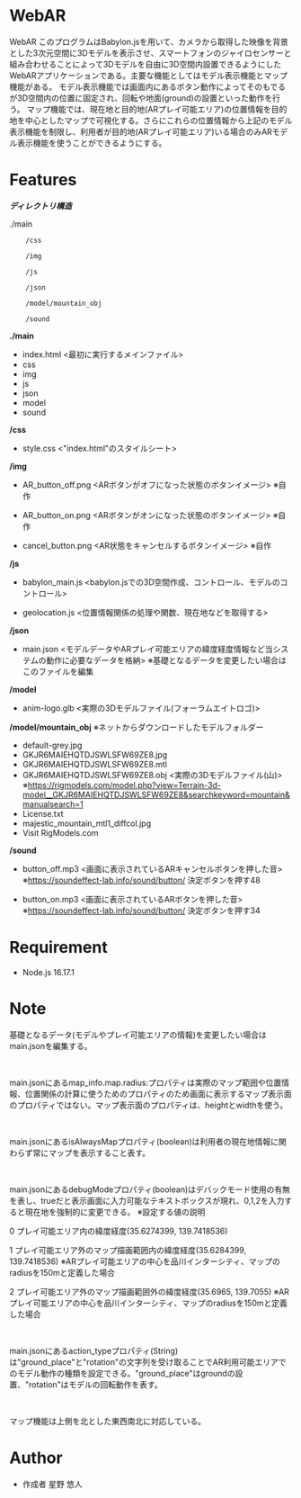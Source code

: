 # WebAR
WebAR
このプログラムはBabylon.jsを用いて、カメラから取得した映像を背景とした3次元空間に3Dモデルを表示させ、スマートフォンのジャイロセンサーと組み合わせることによって3Dモデルを自由に3D空間内設置できるようにしたWebARアプリケーションである。主要な機能としてはモデル表示機能とマップ機能がある。
モデル表示機能では画面内にあるボタン動作によってそのもでるが3D空間内の位置に固定され、回転や地面(ground)の設置といった動作を行う。
マップ機能では、現在地と目的地(ARプレイ可能エリア)の位置情報を目的地を中心としたマップで可視化する。さらにこれらの位置情報から上記のモデル表示機能を制限し、利用者が目的地(ARプレイ可能エリア)いる場合のみARモデル表示機能を使うことができるようにする。

# Features
***ディレクトリ構造***


./main  
 
        /css        

        /img
        
        /js
        
        /json
        
        /model/mountain_obj
        
        /sound


**./main**

* index.html <最初に実行するメインファイル>
* css
* img
* js
* json
* model
* sound


**/css**

* style.css <"index.html"のスタイルシート>


**/img**

* AR_button_off.png <ARボタンがオフになった状態のボタンイメージ> ※自作

* AR_button_on.png <ARボタンがオンになった状態のボタンイメージ> ※自作

* cancel_button.png <AR状態をキャンセルするボタンイメージ> ※自作


**/js**            

* babylon_main.js <babylon.jsでの3D空間作成、コントロール、モデルのコントロール>

* geolocation.js <位置情報関係の処理や関数、現在地などを取得する>

**/json**
* main.json <モデルデータやARプレイ可能エリアの緯度経度情報など当システムの動作に必要なデータを格納> ※基礎となるデータを変更したい場合はこのファイルを編集

**/model**

* anim-logo.glb <実際の3Dモデルファイル(フォーラムエイトロゴ)>

**/model/mountain_obj** ※ネットからダウンロードしたモデルフォルダー
* default-grey.jpg
* GKJR6MAIEHQTDJSWLSFW69ZE8.jpg
* GKJR6MAIEHQTDJSWLSFW69ZE8.mtl
* GKJR6MAIEHQTDJSWLSFW69ZE8.obj <実際の3Dモデルファイル(山)> ※https://rigmodels.com/model.php?view=Terrain-3d-model__GKJR6MAIEHQTDJSWLSFW69ZE8&searchkeyword=mountain&manualsearch=1
* License.txt
* majestic_mountain_mtl1_diffcol.jpg
* Visit RigModels.com

**/sound**

* button_off.mp3 <画面に表示されているARキャンセルボタンを押した音> ※https://soundeffect-lab.info/sound/button/ 決定ボタンを押す48

* button_on.mp3 <画面に表示されているARボタンを押した音> ※https://soundeffect-lab.info/sound/button/ 決定ボタンを押す34


# Requirement
* Node.js 16.17.1

# Note
基礎となるデータ(モデルやプレイ可能エリアの情報)を変更したい場合はmain.jsonを編集する。

<br>

main.jsonにあるmap_info.map.radius:プロパティは実際のマップ範囲や位置情報、位置関係の計算に使うためのプロパティのため画面に表示するマップ表示面のプロパティではない。マップ表示面のプロパティは、heightとwidthを使う。

<br>

main.jsonにあるisAlwaysMapプロパティ(boolean)は利用者の現在地情報に関わらず常にマップを表示すること表す。

<br>

main.jsonにあるdebugModeプロパティ(boolean)はデバックモード使用の有無を表し、trueだと表示画面に入力可能なテキストボックスが現れ、0,1,2を入力すると現在地を強制的に変更できる。
※設定する値の説明

0 プレイ可能エリア内の緯度経度(35.6274399, 139.7418536)

1 プレイ可能エリア外のマップ描画範囲内の緯度経度(35.6284399, 139.7418536) ※ARプレイ可能エリアの中心を品川インターシティ、マップのradiusを150mと定義した場合

2 プレイ可能エリア外のマップ描画範囲外の緯度経度(35.6965, 139.7055) ※ARプレイ可能エリアの中心を品川インターシティ、マップのradiusを150mと定義した場合

<br>

main.jsonにあるaction_typeプロパティ(String)は"ground_place"と"rotation"の文字列を受け取ることでAR利用可能エリアでのモデル動作の種類を設定できる。"ground_place"はgroundの設置、"rotation"はモデルの回転動作を表す。

<br>

マップ機能は上側を北とした東西南北に対応している。

# Author
* 作成者 星野 悠人